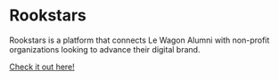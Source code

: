 <html>
  <h1>Rookstars</h1>
  <p>Rookstars is a platform that connects Le Wagon Alumni with non-profit organizations looking to advance their digital brand.</p>
  <a href="www.rookstars.eu">Check it out here!</a>
</html>
